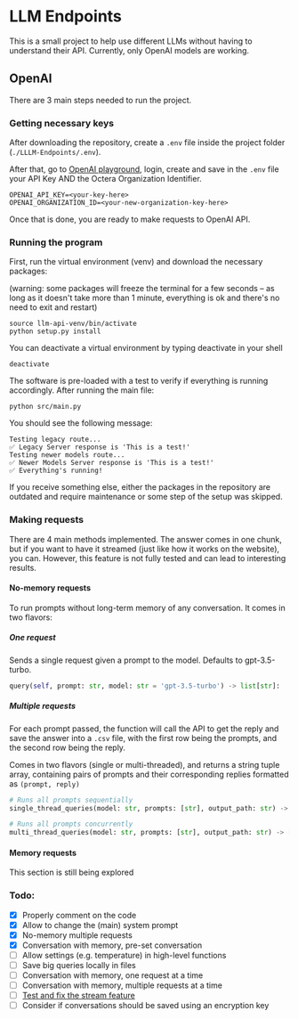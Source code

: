 
# LLM Endpoints

This is a small project to help use different LLMs without having to understand their API.
Currently, only OpenAI models are working.

## OpenAI

There are 3 main steps needed to run the project.

### Getting necessary keys

After downloading the repository, create a ```.env``` file inside the project folder (```./LLLM-Endpoints/.env```).

After that, go to [OpenAI playground](https://platform.openai.com/playground), login, create and save in the ```.env``` file your API Key AND the Octera Organization Identifier.

```
OPENAI_API_KEY=<your-key-here>
OPENAI_ORGANIZATION_ID=<your-new-organization-key-here>
```

Once that is done, you are ready to make requests to OpenAI API.


### Running the program

First, run the virtual environment (venv) and download the necessary packages:

(warning: some packages will freeze the terminal for a few seconds – as long as it doesn't take more than 1 minute, everything is ok and there's no need to exit and restart)

```
source llm-api-venv/bin/activate
python setup.py install
```

You can deactivate a virtual environment by typing deactivate in your shell
```
deactivate
```

The software is pre-loaded with a test to verify if everything is running accordingly.
After running the main file:

```
python src/main.py
```

You should see the following message:

```
Testing legacy route...
✅ Legacy Server response is 'This is a test!'
Testing newer models route...
✅ Newer Models Server response is 'This is a test!'
✅ Everything's running!
```

If you receive something else, either the packages in the repository are outdated and require maintenance or some step of the setup was skipped.

### Making requests

There are 4 main methods implemented. The answer comes in one chunk, but if you want to have it streamed (just like how it works on the website), you can. However, this feature is not fully tested and can lead to interesting results.

#### No-memory requests

To run prompts without long-term memory of any conversation. It comes in two flavors:


##### One request

Sends a single request given a prompt to the model. Defaults to gpt-3.5-turbo.

```python
query(self, prompt: str, model: str = 'gpt-3.5-turbo') -> list[str]:
```

##### Multiple requests

For each prompt passed, the function will call the API to get the reply and save the answer into a ```.csv``` file, with the first row being the prompts, and the second row being the reply.

Comes in two flavors (single or multi-threaded), and returns a string tuple array, containing pairs of prompts and their corresponding replies formatted as ```(prompt, reply)```

```python
# Runs all prompts sequentially
single_thread_queries(model: str, prompts: [str], output_path: str) -> [(str, str)]

# Runs all prompts concurrently
multi_thread_queries(model: str, prompts: [str], output_path: str) -> [(str, str)]
```

#### Memory requests

This section is still being explored

<!-- complex_prompt(model, prompt)
#### new_long_term_memory(model, prompt)
#### long_term_memory(model, prompt)
#### peek(model, prompt) -->

### Todo:
- [X] Properly comment on the code
- [X] Allow to change the (main) system prompt
- [X] No-memory multiple requests
- [X] Conversation with memory, pre-set conversation
- [ ] Allow settings (e.g. temperature) in high-level functions
- [ ] Save big queries locally in files
- [ ] Conversation with memory, one request at a time
- [ ] Conversation with memory, multiple requests at a time
- [ ] [Test and fix the stream feature](https://cookbook.openai.com/examples/how_to_stream_completions)
- [ ] Consider if conversations should be saved using an encryption key